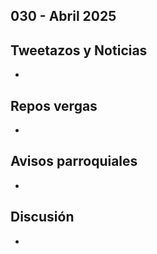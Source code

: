 030 - Abril 2025
--

## Tweetazos y Noticias
*

## Repos vergas
*

## Avisos parroquiales

*

## Discusión
* 

